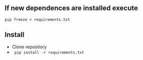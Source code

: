
## If new dependences are installed execute
```pip freeze > requirements.txt```

## Install 
- Clone repository
- ``` pip install -r requirements.txt```
